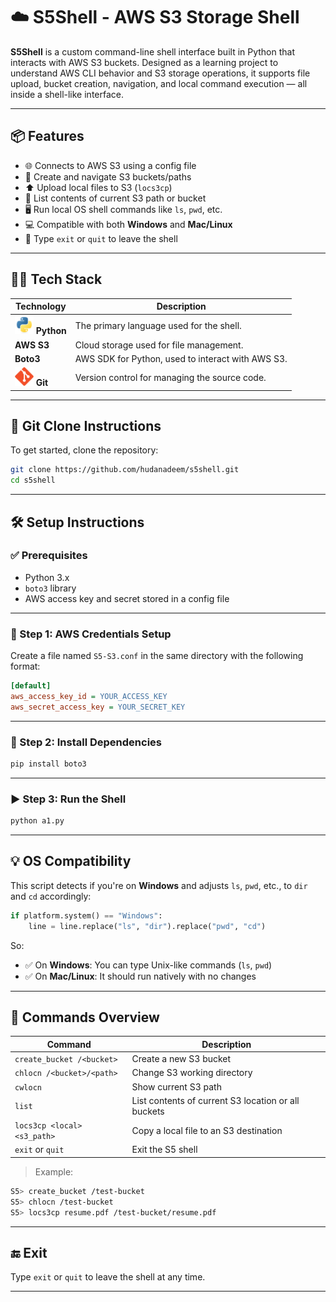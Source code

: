 # ☁️ S5Shell - AWS S3 Storage Shell

**S5Shell** is a custom command-line shell interface built in Python that interacts with AWS S3 buckets. Designed as a learning project to understand AWS CLI behavior and S3 storage operations, it supports file upload, bucket creation, navigation, and local command execution — all inside a shell-like interface.

---

## 📦 Features

- 🌐 Connects to AWS S3 using a config file
- 📁 Create and navigate S3 buckets/paths
- ⬆️ Upload local files to S3 (`locs3cp`)
- 📂 List contents of current S3 path or bucket
- 🖥️ Run local OS shell commands like `ls`, `pwd`, etc.
- 💻 Compatible with both **Windows** and **Mac/Linux**
- 🚪 Type `exit` or `quit` to leave the shell

---
## 🧑‍💻 Tech Stack

| Technology | Description |
|------------|-------------|
| <img src="https://raw.githubusercontent.com/devicons/devicon/master/icons/python/python-original.svg" width="30"/> **Python** | The primary language used for the shell. |
|  **AWS S3** | Cloud storage used for file management. |
|  **Boto3** | AWS SDK for Python, used to interact with AWS S3. |
| <img src="https://raw.githubusercontent.com/devicons/devicon/master/icons/git/git-original.svg" width="30"/> **Git** | Version control for managing the source code. |
---

## 📂 Git Clone Instructions

To get started, clone the repository:

```bash
git clone https://github.com/hudanadeem/s5shell.git
cd s5shell
```

---

## 🛠 Setup Instructions

### ✅ Prerequisites

- Python 3.x
- `boto3` library
- AWS access key and secret stored in a config file

---

### 📁 Step 1: AWS Credentials Setup

Create a file named `S5-S3.conf` in the same directory with the following format:

```ini
[default]
aws_access_key_id = YOUR_ACCESS_KEY
aws_secret_access_key = YOUR_SECRET_KEY
```

---

### 🐍 Step 2: Install Dependencies

```bash
pip install boto3
```

---

### ▶️ Step 3: Run the Shell

```bash
python a1.py
```

---

## 💡 OS Compatibility

This script detects if you're on **Windows** and adjusts `ls`, `pwd`, etc., to `dir` and `cd` accordingly:

```python
if platform.system() == "Windows":
    line = line.replace("ls", "dir").replace("pwd", "cd")
```

So:
- ✅ On **Windows**: You can type Unix-like commands (`ls`, `pwd`)
- ✅ On **Mac/Linux**: It should run natively with no changes

---

## 🧠 Commands Overview

| Command            | Description                                               |
|--------------------|-----------------------------------------------------------|
| `create_bucket /<bucket>`   | Create a new S3 bucket                          |
| `chlocn /<bucket>/<path>`   | Change S3 working directory                     |
| `cwlocn`                     | Show current S3 path                           |
| `list`                       | List contents of current S3 location or all buckets |
| `locs3cp <local> <s3_path>`  | Copy a local file to an S3 destination          |
| `exit` or `quit`             | Exit the S5 shell                               |

> Example:
```bash
S5> create_bucket /test-bucket
S5> chlocn /test-bucket
S5> locs3cp resume.pdf /test-bucket/resume.pdf
```

---

## 🔚 Exit

Type `exit` or `quit` to leave the shell at any time.

---
